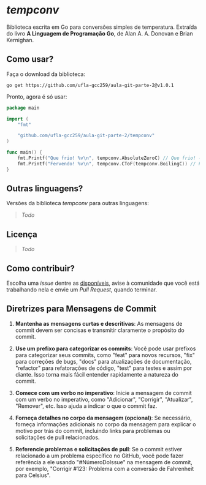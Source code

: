 *tempconv*
=====
Biblioteca escrita em Go para conversões simples de temperatura. Extraída do livro **A Linguagem de Programação Go**, de Alan A. A. Donovan e Brian Kernighan. 

Como usar?
----
Faça o download da biblioteca:

`go get https://github.com/ufla-gcc259/aula-git-parte-2@v1.0.1`

Pronto, agora é só usar:
```go
package main

import (
	"fmt"

	"github.com/ufla-gcc259/aula-git-parte-2/tempconv"
)

func main() {
	fmt.Printf("Que frio! %v\n", tempconv.AbsoluteZeroC) // Que frio! -273.15°C
	fmt.Printf("Fervendo! %v\n", tempconv.CToF(tempconv.BoilingC)) // Fervendo! 212°F
}
```

Outras linguagens?
----
Versões da biblioteca *tempconv* para outras linguagens:

> *Todo*


Licença
-----

> *Todo*


Como contribuir?
----
Escolha uma *issue* dentre as [disponíveis](https://github.com/ufla-gcc259/aula-git-parte-2/issues), avise à comunidade que você está trabalhando nela e envie um *Pull Request*, quando terminar.

Diretrizes para Mensagens de Commit
----

1. **Mantenha as mensagens curtas e descritivas**: As mensagens de commit devem ser concisas e transmitir claramente o propósito do commit.

2. **Use um prefixo para categorizar os commits**: Você pode usar prefixos para categorizar seus commits, como "feat" para novos recursos, "fix" para correções de bugs, "docs" para atualizações de documentação, "refactor" para refatorações de código, "test" para testes e assim por diante. Isso torna mais fácil entender rapidamente a natureza do commit.

3. **Comece com um verbo no imperativo**: Inicie a mensagem de commit com um verbo no imperativo, como "Adicionar", "Corrigir", "Atualizar", "Remover", etc. Isso ajuda a indicar o que o commit faz.

4. **Forneça detalhes no corpo da mensagem (opcional)**: Se necessário, forneça informações adicionais no corpo da mensagem para explicar o motivo por trás do commit, incluindo links para problemas ou solicitações de pull relacionados.

5. **Referencie problemas e solicitações de pull**: Se o commit estiver relacionado a um problema específico no GitHub, você pode fazer referência a ele usando "#NúmeroDoIssue" na mensagem de commit, por exemplo, "Corrigir #123: Problema com a conversão de Fahrenheit para Celsius".
